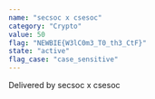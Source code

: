 ```yaml
---
name: "secsoc x csesoc"
category: "Crypto"
value: 50
flag: "NEWBIE{W3lC0m3_T0_th3_CtF}"
state: "active"
flag_case: "case_sensitive"
---
```


Delivered by secsoc x csesoc
